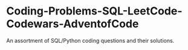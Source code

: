 # Coding-Problems-SQL-LeetCode-Codewars-AdventofCode
An assortment of SQL/Python coding questions and their solutions.
